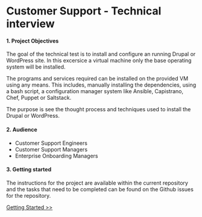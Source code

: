 # Customer Support - Technical interview

#### 1. Project Objectives

The goal of the technical test is to install and configure an running Drupal or WordPress site. In this excersice a virtual machine only the base operating system will be installed. 

The programs and services required can be installed on the provided VM using any means. This includes, manually installing the dependencies, using a bash script, a configuration manager system like Ansible, Capistrano, Chef, Puppet or Saltstack. 

The purpose is see the thought process and techniques used to install the Drupal or WordPress.

#### 2. Audience
- Customer Support Engineers
- Customer Support Managers
- Enterprise Onboarding Managers

#### 3. Getting started

The instructions for the project are available within the current repository and the tasks that need to be completed can be found on the Github issues for the repository. 
  
[Getting Started >>](/instructions.md#)  
